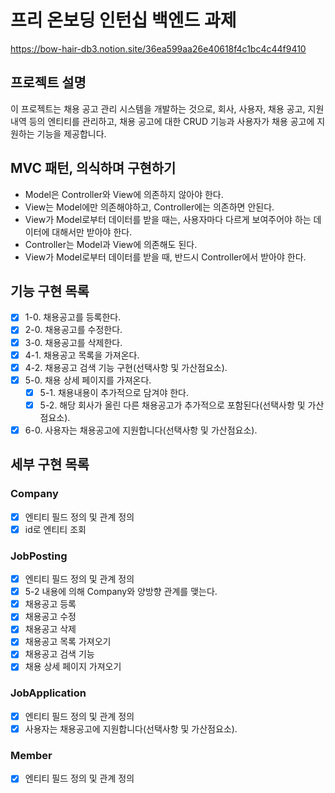 # 프리 온보딩 인턴십 백엔드 과제
https://bow-hair-db3.notion.site/36ea599aa26e40618f4c1bc4c44f9410

## 프로젝트 설명
이 프로젝트는 채용 공고 관리 시스템을 개발하는 것으로, 회사, 사용자, 채용 공고, 지원 내역 등의 엔티티를 관리하고, 채용 공고에 대한 CRUD 기능과 사용자가 채용 공고에 지원하는 기능을 제공합니다.

## MVC 패턴, 의식하며 구현하기

- Model은 Controller와 View에 의존하지 않아야 한다.
- View는 Model에만 의존해야하고, Controller에는 의존하면 안된다.
- View가 Model로부터 데이터를 받을 때는, 사용자마다 다르게 보여주어야 하는 데이터에 대해서만 받아야 한다.
- Controller는 Model과 View에 의존해도 된다.
- View가 Model로부터 데이터를 받을 때, 반드시 Controller에서 받아야 한다.

## 기능 구현 목록 

- [x] 1-0. 채용공고를 등록한다.
- [x] 2-0. 채용공고를 수정한다.
- [x] 3-0. 채용공고를 삭제한다.
- [x] 4-1. 채용공고 목록을 가져온다.
- [x] 4-2. 채용공고 검색 기능 구현(선택사항 및 가산점요소).
- [x] 5-0. 채용 상세 페이지를 가져온다.
  - [x] 5-1. 채용내용이 추가적으로 담겨야 한다.
  - [x] 5-2. 해당 회사가 올린 다른 채용공고가 추가적으로 포함된다(선택사항 및 가산점요소).
- [x] 6-0. 사용자는 채용공고에 지원합니다(선택사항 및 가산점요소).

## 세부 구현 목록 

### Company
- [x] 엔티티 필드 정의 및 관계 정의
- [x] id로 엔티티 조회

### JobPosting
- [x] 엔티티 필드 정의 및 관계 정의
- [x] 5-2 내용에 의해 Company와 양방향 관계를 맺는다.
- [x] 채용공고 등록
- [x] 채용공고 수정
- [x] 채용공고 삭제
- [x] 채용공고 목록 가져오기
- [x] 채용공고 검색 기능
- [x] 채용 상세 페이지 가져오기

### JobApplication
- [x] 엔티티 필드 정의 및 관계 정의
- [x] 사용자는 채용공고에 지원합니다(선택사항 및 가산점요소).

### Member
- [x] 엔티티 필드 정의 및 관계 정의
